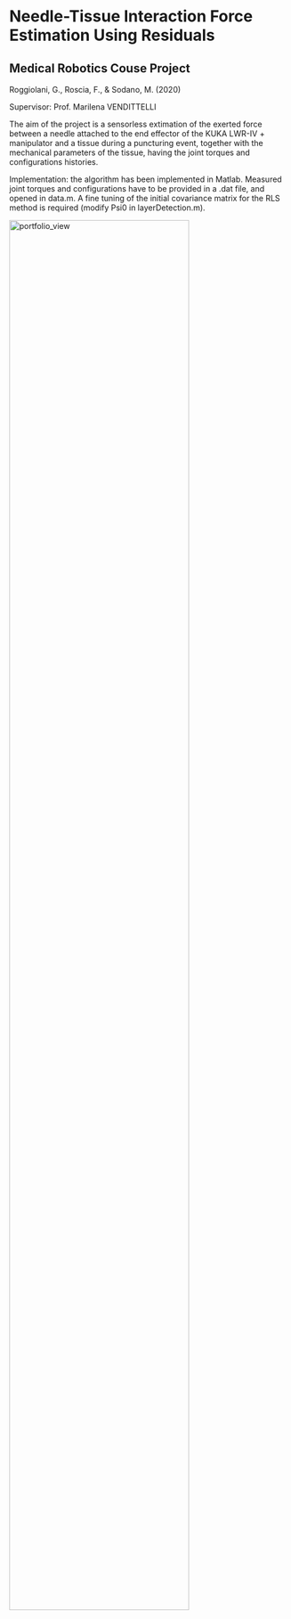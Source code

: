 # Needle-Tissue Interaction Force Estimation Using Residuals
## Medical Robotics Couse Project
Roggiolani, G., Roscia, F., & Sodano, M. (2020)

Supervisor: Prof. Marilena VENDITTELLI


The aim of the project is a sensorless extimation of the exerted force between a needle attached to the end effector of the KUKA LWR-IV + manipulator and a tissue during a puncturing event, together with the mechanical parameters of the tissue, having the joint torques and configurations histories. 


Implementation: the algorithm has been implemented in Matlab. Measured joint torques and configurations have to be provided in a .dat file, and opened in data.m. A fine tuning of the initial covariance matrix for the RLS method is required (modify Psi0 in layerDetection.m).

<img width="80%" height="80%" alt="portfolio_view" src="https://user-images.githubusercontent.com/62264717/83292181-f2bac600-a1e9-11ea-80f6-b56af0c4b36a.png">

